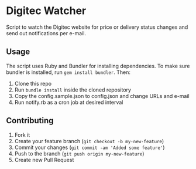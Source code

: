 # Digitec Watcher

Script to watch the Digitec website for price or delivery status changes
and send out notifications per e-mail.

## Usage

The script uses Ruby and Bundler for installing dependencies. To make sure
bundler is installed, run `gem install bundler`. Then:

1. Clone this repo
2. Run `bundle install` inside the cloned repository
3. Copy the config.sample.json to config.json and change URLs and e-mail
4. Run notify.rb as a cron job at desired interval

## Contributing

1. Fork it
2. Create your feature branch (`git checkout -b my-new-feature`)
3. Commit your changes (`git commit -am 'Added some feature'`)
4. Push to the branch (`git push origin my-new-feature`)
5. Create new Pull Request

